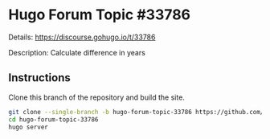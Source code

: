 # Hugo Forum Topic #33786

Details: <https://discourse.gohugo.io/t/33786>

Description: Calculate difference in years

## Instructions

Clone this branch of the repository and build the site.

```bash
git clone --single-branch -b hugo-forum-topic-33786 https://github.com/jmooring/hugo-testing hugo-forum-topic-33786
cd hugo-forum-topic-33786
hugo server
```
